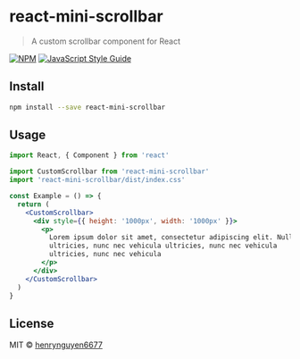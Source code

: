 # react-mini-scrollbar

> A custom scrollbar component for React

[![NPM](https://img.shields.io/npm/v/react-mini-scrollbar.svg)](https://www.npmjs.com/package/react-mini-scrollbar) [![JavaScript Style Guide](https://img.shields.io/badge/code_style-standard-brightgreen.svg)](https://standardjs.com)

## Install

```bash
npm install --save react-mini-scrollbar
```

## Usage

```jsx
import React, { Component } from 'react'

import CustomScrollbar from 'react-mini-scrollbar'
import 'react-mini-scrollbar/dist/index.css'

const Example = () => {
  return (
    <CustomScrollbar>
      <div style={{ height: '1000px', width: '1000px' }}>
        <p>
          Lorem ipsum dolor sit amet, consectetur adipiscing elit. Nullam
          ultricies, nunc nec vehicula ultricies, nunc nec vehicula
          ultricies, nunc nec vehicula
        </p>
      </div>
    </CustomScrollbar>
  )
}
```

## License

MIT © [henrynguyen6677](https://github.com/henrynguyen6677)
